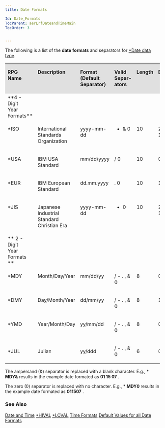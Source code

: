 ```yaml
---
title: Date Formats

Id: Date_Formats
TocParent: aerLrfDateandTimeMain
TocOrder: 3


---
```


The following is a list of the **date** **formats** and separators for [*Date data type](Date_Data_Type.html). 
<table id="Table2" style="WIDTH: 100%; border-spacing: 0px" cellspacing="0" width="100%" x-use-null-cells="x-use-null-cells">
            <tr valign="top" style="x-cell-content-align: top">
                <td colspan="1" rowspan="1" bgcolor="#e0e0e0" style="width: 89px">

<span style="FONT-WEIGHT: bold"> RPG Name </span> 
</td>
                <td colspan="1" rowspan="1" width="115" bgcolor="#e0e0e0">

<span style="FONT-WEIGHT: bold"> Description </span> 
</td>
                <td colspan="1" rowspan="1" width="99" bgcolor="#e0e0e0">

**Format <br /> (Default Separator)** 
</td>
                <td colspan="1" rowspan="1" width="85" bgcolor="#e0e0e0">

<span style="FONT-WEIGHT: bold"> Valid Separ-<br /> ators </span> 
</td>
                <td colspan="1" rowspan="1" width="57" bgcolor="#e0e0e0">

<span style="FONT-WEIGHT: bold"> Length </span> 
</td>
                <td colspan="1" rowspan="1" width="87" bgcolor="#e0e0e0">

<span style="FONT-WEIGHT: bold"> Example </span> 
</td>
            </tr>
            <tr style="x-cell-content-align: top">
                <td colspan="1" rowspan="1" height="15" style="width: 89px">
 **4 - Digit  
                            <br />
                            Year Formats** 
 </td>
                <td colspan="1" rowspan="1" width="115" height="15" />
                <td colspan="1" rowspan="1" width="99" height="15" />
                <td colspan="1" rowspan="1" width="85" height="15" />
                <td colspan="1" rowspan="1" width="57" height="15" />
                <td colspan="1" rowspan="1" width="87" height="15" />
            </tr>
            <tr valign="top" style="x-cell-content-align: top">
                <td colspan="1" rowspan="1" style="width: 89px">

*ISO 
</td>
                <td colspan="1" rowspan="1" width="115">

International Standards Organization 
</td>
                <td colspan="1" rowspan="1" width="99">

yyyy-mm-dd 
</td>
                <td colspan="1" rowspan="1" width="85">

- & 0 
</td>
                <td colspan="1" rowspan="1" width="57">

10 
</td>
                <td colspan="1" rowspan="1" width="87">

2007-01-15 
</td>
            </tr>
            <tr valign="top" style="x-cell-content-align: top">
                <td colspan="1" rowspan="1" height="20" style="width: 89px">

*USA 
</td>
                <td colspan="1" rowspan="1" width="115" height="20">

IBM USA Standard 
</td>
                <td colspan="1" rowspan="1" width="99" height="20">

mm/dd/yyyy 
</td>
                <td colspan="1" rowspan="1" width="85" height="20">

/ 0 
</td>
                <td colspan="1" rowspan="1" width="57" height="20">

10 
</td>
                <td colspan="1" rowspan="1" width="87" height="20">

01/15/2007 
</td>
            </tr>
            <tr valign="top" style="x-cell-content-align: top">
                <td colspan="1" rowspan="1" style="width: 89px">

*EUR 
</td>
                <td colspan="1" rowspan="1" width="115">

IBM European Standard 
</td>
                <td colspan="1" rowspan="1" width="99">

dd.mm.yyyy 
</td>
                <td colspan="1" rowspan="1" width="85">

. 0 
</td>
                <td colspan="1" rowspan="1" width="57">

10 
</td>
                <td colspan="1" rowspan="1" width="87">

15.01.2007 
</td>
            </tr>
            <tr valign="top" style="x-cell-content-align: top">
                <td colspan="1" rowspan="1" style="width: 89px">

*JIS 
</td>
                <td colspan="1" rowspan="1" width="115">

Japanese Industrial Standard Christian Era 
</td>
                <td colspan="1" rowspan="1" width="99">

yyyy-mm-dd 
</td>
                <td colspan="1" rowspan="1" width="85">

- 0 
</td>
                <td colspan="1" rowspan="1" width="57">

10 
</td>
                <td colspan="1" rowspan="1" width="87">

2007-01-15 
</td>
            </tr>
            <tr style="x-cell-content-align: top">
                <td colspan="1" rowspan="1" height="17" style="width: 89px">
 ** 2 - Digit
                            <br />
                            Year Formats
 ** 
                </td>
                <td colspan="1" rowspan="1" width="115" height="17" />
                <td colspan="1" rowspan="1" width="99" height="17" />
                <td colspan="1" rowspan="1" width="85" height="17" />
                <td colspan="1" rowspan="1" width="57" height="17" />
                <td colspan="1" rowspan="1" width="87" height="17" />
            </tr>
            <tr valign="top" style="x-cell-content-align: top">
                <td colspan="1" rowspan="1" height="17" style="width: 89px">

*MDY 
</td>
                <td colspan="1" rowspan="1" width="115" height="17">

Month/Day/Year 
</td>
                <td colspan="1" rowspan="1" width="99" height="17">

mm/dd/yy 
</td>
                <td colspan="1" rowspan="1" width="85" height="17">

/ - . , & 0 
</td>
                <td colspan="1" rowspan="1" width="57" height="17">

8 
</td>
                <td colspan="1" rowspan="1" width="87" height="17">

01/15/07 
</td>
            </tr>
            <tr valign="top" style="x-cell-content-align: top">
                <td colspan="1" rowspan="1" style="width: 89px">

*DMY 
</td>
                <td colspan="1" rowspan="1" width="115">

Day/Month/Year 
</td>
                <td colspan="1" rowspan="1" width="99">

dd/mm/yy 
</td>
                <td colspan="1" rowspan="1" width="85">

/ - . , & 0 
</td>
                <td colspan="1" rowspan="1" width="57">

8 
</td>
                <td colspan="1" rowspan="1" width="87">

15/01/07 
</td>
            </tr>
            <tr valign="top" style="x-cell-content-align: top">
                <td colspan="1" rowspan="1" style="width: 89px">

*YMD 
</td>
                <td colspan="1" rowspan="1" width="115">

Year/Month/Day 
</td>
                <td colspan="1" rowspan="1" width="99">

yy/mm/dd 
</td>
                <td colspan="1" rowspan="1" width="85">

/ - . , & 0 
</td>
                <td colspan="1" rowspan="1" width="57">

8 
</td>
                <td colspan="1" rowspan="1" width="87">

07/01/15 
</td>
            </tr>
            <tr style="x-cell-content-align: top">
                <td colspan="1" rowspan="1" style="width: 89px">

*JUL 
</td>
                <td colspan="1" rowspan="1" width="115">

Julian 
</td>
                <td colspan="1" rowspan="1" width="99">

yy/ddd 
</td>
                <td colspan="1" rowspan="1" width="85">

/ - . , & 0 

</td> <td colspan="1" rowspan="1" width="57"> <p align="left"> 6 
</td>
                <td colspan="1" rowspan="1" width="87">

07/015 
</td>
            </tr>
</table>

The ampersand (&) separator is replaced with a blank character. E.g., * **MDY&** results in the example date formated as **01 15 07** . 

The zero (0) separator is replaced with no character. E.g., * **MDY0** results in the example date formated as **011507** . 

### See Also
[Date and Time](aerLrfDateandTimeMain.html)
[*HIVAL](STARHIVAL.html)
[*LOVAL](STARLOVAL.html)
[Time Formats](Time_Formats.html)
[Default Values for all Date Formats](Default_Values_for_all_Date_Formats.html) 
